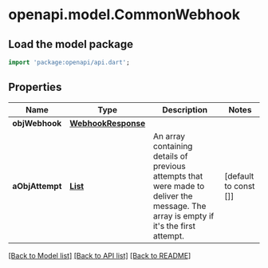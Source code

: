 # openapi.model.CommonWebhook

## Load the model package
```dart
import 'package:openapi/api.dart';
```

## Properties
Name | Type | Description | Notes
------------ | ------------- | ------------- | -------------
**objWebhook** | [**WebhookResponse**](WebhookResponse.md) |  | 
**aObjAttempt** | [**List<AttemptResponse>**](AttemptResponse.md) | An array containing details of previous attempts that were made to deliver the message. The array is empty if it's the first attempt. | [default to const []]

[[Back to Model list]](../README.md#documentation-for-models) [[Back to API list]](../README.md#documentation-for-api-endpoints) [[Back to README]](../README.md)


